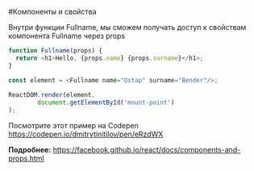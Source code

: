 #Компоненты и свойства

Внутри функции Fullname, мы сможем получать доступ к свойствам компонента Fullname через props

```js
function Fullname(props) {
  return <h1>Hello, {props.name} {props.surname}</h1>;
}

const element = <Fullname name="Ostap" surname="Bender"/>;
        
ReactDOM.render(element,
        document.getElementById('mount-point')
);
```

Посмотрите этот пример на Codepen
https://codepen.io/dmitrytinitilov/pen/eRzdWX

**Подробнее:**
https://facebook.github.io/react/docs/components-and-props.html